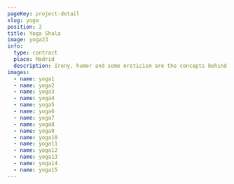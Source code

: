 ```yaml
---
pageKey: project-detail
slug: yoga
position: 2
title: Yoga Shala
image: yoga23
info:
  type: contract
  place: Madrid
  description: Irony, humor and some eroticism are the concepts behind Marcel Wanders most recent project. An indulgent luxury hotel where guests are rejuvenated through a pampered recreation of new Iberostar Grand Hotel Portals Nous in Mallorca. Located on a magnificent beach, this luxurious design uses transparencies, whites and reflective surfaces to create a flow of openness. Emphasizing craft and modern design, the Mallorquin style is reinforced, inspiring guests with the scenery of Spain.
images:
  - name: yoga1
  - name: yoga2
  - name: yoga3
  - name: yoga4
  - name: yoga5
  - name: yoga6
  - name: yoga7
  - name: yoga8
  - name: yoga9
  - name: yoga10
  - name: yoga11
  - name: yoga12
  - name: yoga13
  - name: yoga14
  - name: yoga15
---
```

